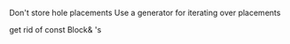 Don't store hole placements
Use a generator for iterating over placements

get rid of const Block& 's